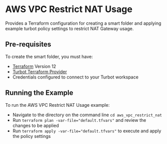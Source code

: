 # AWS VPC Restrict NAT Usage

Provides a Terraform configuration for creating a smart folder and applying example turbot policy settings to restrict NAT Gateway usage. 


## Pre-requisites

To create the smart folder, you must have:
- [Terraform](https://www.terraform.io) Version 12
- [Turbot Terraform Provider](https://github.com/turbotio/terraform-provider-turbot)
- Credentials configured to connect to your Turbot workspace

## Running the Example

To run the AWS VPC Restrict NAT Usage example:
- Navigate to the directory on the command line `cd aws_vpc_restrict_nat`
- Run `terraform plan -var-file="default.tfvars"` and review the changes to be applied
- Run `terraform apply -var-file="default.tfvars"` to execute and apply the policy settings